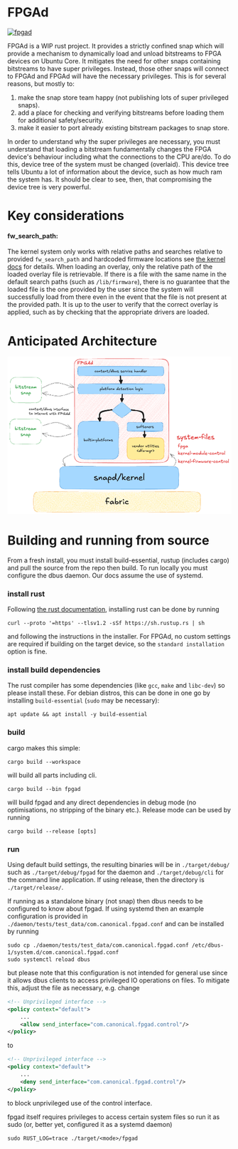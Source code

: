 # FPGAd

[![fpgad](https://snapcraft.io/fpgad/badge.svg)](https://snapcraft.io/fpgad)

FPGAd is a WIP rust project.
It provides a strictly confined snap which will provide a mechanism to dynamically load and unload bitstreams to FPGA
devices on Ubuntu Core.
It mitigates the need for other snaps containing bitstreams to have super privileges.
Instead, those other snaps will connect to FPGAd and FPGAd will have the necessary privileges.
This is for several reasons, but mostly to:

1. make the snap store team happy (not publishing lots of super privileged snaps).
2. add a place for checking and verifying bitstreams before loading them for additional safety/security.
3. make it easier to port already existing bitstream packages to snap store.

In order to understand why the super privileges are necessary, you must understand that loading a bitstream
fundamentally changes the FPGA device's behaviour including what the connections to the CPU are/do.
To do this, device tree of the system must be changed (overlaid).
This device tree tells Ubuntu a lot of information about the device, such as how much ram the system has.
It should be clear to see, then, that compromising the device tree is very powerful.

# Key considerations

#### fw_search_path:

The kernel system only works with relative paths and searches relative to provided `fw_search_path` and hardcoded
firmware
locations see [the kernel docs](https://docs.kernel.org/driver-api/firmware/fw_search_path.html) for details. When
loading an overlay, only the relative path of the loaded overlay file is retrievable. If there is a file with the same
name in the default search paths (such as `/lib/firmware`), there is no guarantee that the loaded file is the one
provided by the user since the system will successfully load from there even in the event that the file is not present
at the provided path. It is up to the user to verify that the correct overlay is applied, such as by checking that the
appropriate drivers are loaded.

# Anticipated Architecture

![anticipated_architecture.png](docs/assets/anticipated_architecture.png)

# Building and running from source

From a fresh install, you must install build-essential, rustup (includes cargo) and pull the source from the repo then
build. To run locally you must configure the dbus daemon. Our docs assume the use of systemd.

### install rust

Following [the rust documentation](https://www.rust-lang.org/tools/install), installing rust can be done by running

```
curl --proto '=https' --tlsv1.2 -sSf https://sh.rustup.rs | sh
```

and following the instructions in the installer. For FPGAd, no custom settings are required if
building on the target device, so the `standard installation` option is fine.

### install build dependencies

The rust compiler has some dependencies (like `gcc`, `make` and `libc-dev`) so please install these. For debian distros,
this can be done in one go by installing `build-essential` (`sudo` may be necessary):

```
apt update && apt install -y build-essential
```

### build

cargo makes this simple:

```
cargo build --workspace 
```

will build all parts including cli.

```
cargo build --bin fpgad
```

will build fpgad and any direct dependencies in debug mode (no optimisations, no stripping of the binary etc.).
Release mode can be used by running

```
cargo build --release [opts] 
```

### run

Using default build settings, the resulting binaries will be in `./target/debug/`
such as `./target/debug/fpgad` for the daemon and `./target/debug/cli` for the
command line application. If using release, then the directory is  `./target/release/`.

If running as a standalone binary (not snap) then dbus needs to be configured to know about
fpgad. If using systemd then an example configuration is provided in
`./daemon/tests/test_data/com.canonical.fpgad.conf` and can be installed by running

```shell
sudo cp ./daemon/tests/test_data/com.canonical.fpgad.conf /etc/dbus-1/system.d/com.canonical.fpgad.conf
sudo systemctl reload dbus
```

but please note that this configuration is not intended for general use since it allows dbus clients to access
privileged IO operations on files. To mitigate this, adjust the file as necessary, e.g. change

```xml
<!-- Unprivileged interface -->
<policy context="default">
    ...
    <allow send_interface="com.canonical.fpgad.control"/>
</policy>
```

to

```xml
<!-- Unprivileged interface -->
<policy context="default">
    ...
    <deny send_interface="com.canonical.fpgad.control"/>
</policy>
```

to block unprivileged use of the control interface.

fpgad itself requires privileges to access certain system files so run it as sudo (or, better yet, configured it as a
systemd daemon)

```
sudo RUST_LOG=trace ./target/<mode>/fpgad
```
